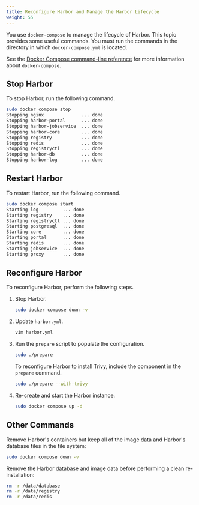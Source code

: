 ```yaml
---
title: Reconfigure Harbor and Manage the Harbor Lifecycle
weight: 55
---
```


You use `docker-compose` to manage the lifecycle of Harbor. This topic provides some useful commands. You must run the commands in the directory in which `docker-compose.yml` is located.

See the [Docker Compose command-line reference](https://docs.docker.com/compose/reference/) for more information about `docker-compose`.

## Stop Harbor

To stop Harbor, run the following command.

```sh
sudo docker compose stop
Stopping nginx              ... done
Stopping harbor-portal      ... done
Stopping harbor-jobservice  ... done
Stopping harbor-core        ... done
Stopping registry           ... done
Stopping redis              ... done
Stopping registryctl        ... done
Stopping harbor-db          ... done
Stopping harbor-log         ... done
```

## Restart Harbor

To restart Harbor, run the following command.

```sh
sudo docker compose start
Starting log         ... done
Starting registry    ... done
Starting registryctl ... done
Starting postgresql  ... done
Starting core        ... done
Starting portal      ... done
Starting redis       ... done
Starting jobservice  ... done
Starting proxy       ... done
```

## Reconfigure Harbor

To reconfigure Harbor, perform the following steps.

1. Stop Harbor.

    ```sh
    sudo docker compose down -v
    ```

1. Update `harbor.yml`.

    ```sh
    vim harbor.yml
    ```

1. Run the `prepare` script to populate the configuration.

    ```sh
    sudo ./prepare
    ```

    To reconfigure Harbor to install Trivy, include the component in the `prepare` command.

    ```sh
    sudo ./prepare --with-trivy
    ```

1. Re-create and start the Harbor instance.

    ```sh
    sudo docker compose up -d
    ```

## Other Commands

Remove Harbor's containers but keep all of the image data and Harbor's database files in the file system:

```sh
sudo docker compose down -v
```

Remove the Harbor database and image data before performing a clean re-installation:

```sh
rm -r /data/database
rm -r /data/registry
rm -r /data/redis
```
